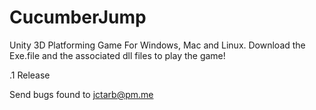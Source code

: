 # CucumberJump
Unity 3D Platforming Game For Windows, Mac and Linux.
Download the Exe.file and the associated dll files to play the game!

.1 Release 

Send bugs found to jctarb@pm.me

